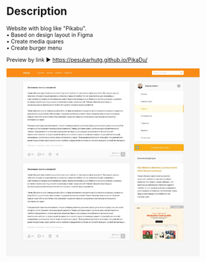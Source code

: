 # Description

Website with blog like "Pikabu".<br>
• Based on design layout in Figma<br>
• Create media quares<br>
• Create burger menu<br>

Preview by link ► https://pesukarhutg.github.io/PikaDu/

[![Preview](https://github.com/PesukarhuTG/PikaDu/blob/master/img/preview.JPG)](https://pesukarhutg.github.io/PikaDu/)

